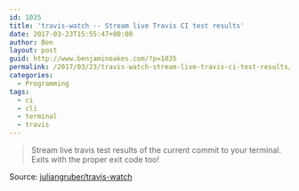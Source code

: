 ```yaml
---
id: 1035
title: 'travis-watch -- Stream live Travis CI test results'
date: 2017-03-23T15:55:47+00:00
author: Ben
layout: post
guid: http://www.benjaminoakes.com/?p=1035
permalink: /2017/03/23/travis-watch-stream-live-travis-ci-test-results/
categories:
  - Programming
tags:
  - ci
  - cli
  - terminal
  - travis
---
```

> Stream live travis test results of the current commit to your terminal. Exits with the proper exit code too!

Source: [juliangruber/travis-watch](https://github.com/juliangruber/travis-watch)